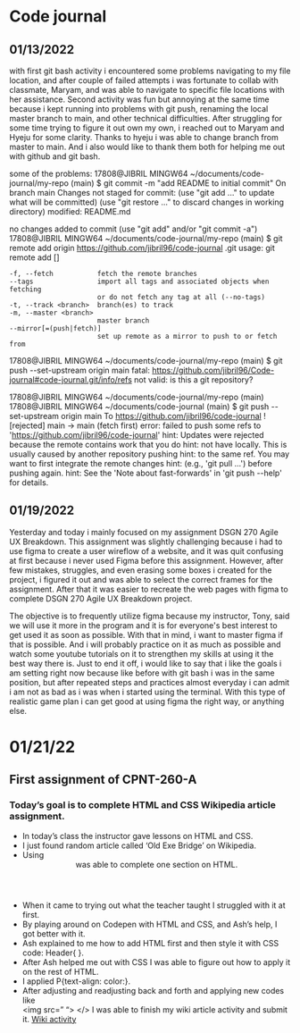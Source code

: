 # Code journal

## 01/13/2022

with first git bash activity i encountered some problems navigating to my file location, and after couple of failed attempts i was fortunate to collab with classmate, Maryam, and was able to navigate to specific file locations with her assistance.
Second activity was fun but annoying at the same time because i kept running into problems with git push, renaming the local master branch to main, and other technical difficulties. After struggling for some time trying to figure it out own my own, i reached out to Maryam and Hyeju for some clarity. Thanks to hyeju i was able to change branch from master to main. And i also would like to thank them both for helping me out with github and git bash.

some of the problems: 
17808@JIBRIL MINGW64 ~/documents/code-journal/my-repo (main)
$ git commit -m "add README to initial commit"
On branch main
Changes not staged for commit:
  (use "git add <file>..." to update what will be committed)
  (use "git restore <file>..." to discard changes in working directory)
        modified:   README.md

no changes added to commit (use "git add" and/or "git commit -a")
17808@JIBRIL MINGW64 ~/documents/code-journal/my-repo (main)
$ git remote add origin https://github.com/jibril96/code-journal .git
usage: git remote add [<options>] <name> <url>

    -f, --fetch           fetch the remote branches
    --tags                import all tags and associated objects when fetching
                          or do not fetch any tag at all (--no-tags)
    -t, --track <branch>  branch(es) to track
    -m, --master <branch>
                          master branch
    --mirror[=(push|fetch)]
                          set up remote as a mirror to push to or fetch from


17808@JIBRIL MINGW64 ~/documents/code-journal/my-repo (main)
$ git push --set-upstream origin main
fatal: https://github.com/jibril96/Code-journal#code-journal.git/info/refs not valid: is this a git repository?

17808@JIBRIL MINGW64 ~/documents/code-journal/my-repo (main)
17808@JIBRIL MINGW64 ~/documents/code-journal (main)
$ git push --set-upstream origin main
To https://github.com/jibril96/code-journal
 ! [rejected]        main -> main (fetch first)
error: failed to push some refs to 'https://github.com/jibril96/code-journal'
hint: Updates were rejected because the remote contains work that you do
hint: not have locally. This is usually caused by another repository pushing
hint: to the same ref. You may want to first integrate the remote changes
hint: (e.g., 'git pull ...') before pushing again.
hint: See the 'Note about fast-forwards' in 'git push --help' for details.

## 01/19/2022

Yesterday and today i mainly focused on my assignment DSGN 270 Agile UX Breakdown. This assignment was slightly challenging because i had to use figma to create a user wireflow of a website, and it was quit confusing at first because i never used Figma before this assignment. However, after few mistakes, struggles, and even erasing some boxes i created for the project, i figured it out and was able to select the correct frames for the assignment. After that it was easier to recreate the web pages with figma to complete DSGN 270 Agile UX Breakdown project.

The objective is to frequently utilize figma because my instructor, Tony, said we will use it more in the program and it is for everyone's best interest to get used it as soon as possible. With that in mind, i want to master figma if that is possible. And i will probably practice on it as much as possible and watch some youtube tutorials on it to strengthen my skills at using it the best way there is. Just to end it off, i would like to say that i like the goals i am setting right now because like before with git bash i was in the same position, but after repeated steps and practices almost everyday i can admit i am not as bad as i was when i started using the terminal. With this type of realistic game plan i can get good at using figma the right way, or anything else.

# 01/21/22

## First assignment of CPNT-260-A

### Today’s goaI is to complete HTML and CSS Wikipedia article assignment.
* In today’s class the instructor gave lessons on HTML and CSS.
* I just found random article called ‘Old Exe Bridge’ on Wikipedia.
* Using  <header> </head>  was able to complete one section on HTML.
* When it came to trying out what the teacher taught I struggled with it at first.
* By playing around on Codepen with HTML and CSS, and Ash’s help, I got better with it.
* Ash explained to me how to add HTML first and then style it with CSS code: Header{ }.
* After Ash helped me out with CSS I was able to figure out how to apply it on the rest of HTML.
* I applied P{text-align: color:}.
* After adjusting and readjusting back and forth and applying new codes like <div>  <img src=” “>  </> I was able to finish my wiki article activity and submit it. 
[Wiki activity](https://codepen.io/jibril96/pen/eYGqOWE)